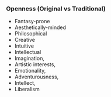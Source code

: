 ### Openness (Original vs Traditional)
-   Fantasy-prone
-   Aesthetically-minded
-   Philosophical
-   Creative
-   Intuitive
-   Intellectual
- Imagination,
- Artistic interests, 
- Emotionality, 
- Adventurousness, 
- Intellect, 
- Liberalism

